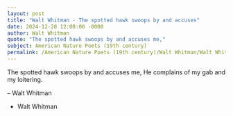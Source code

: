 ```yaml
---
layout: post
title: "Walt Whitman - The spotted hawk swoops by and accuses"
date: 2024-12-28 12:00:00 -0000
author: Walt Whitman
quote: "The spotted hawk swoops by and accuses me,"
subject: American Nature Poets (19th century)
permalink: /American Nature Poets (19th century)/Walt Whitman/Walt Whitman - The spotted hawk swoops by and accuses
---
```


The spotted hawk swoops by and accuses me,
He complains of my gab and my loitering.

– Walt Whitman

- Walt Whitman
